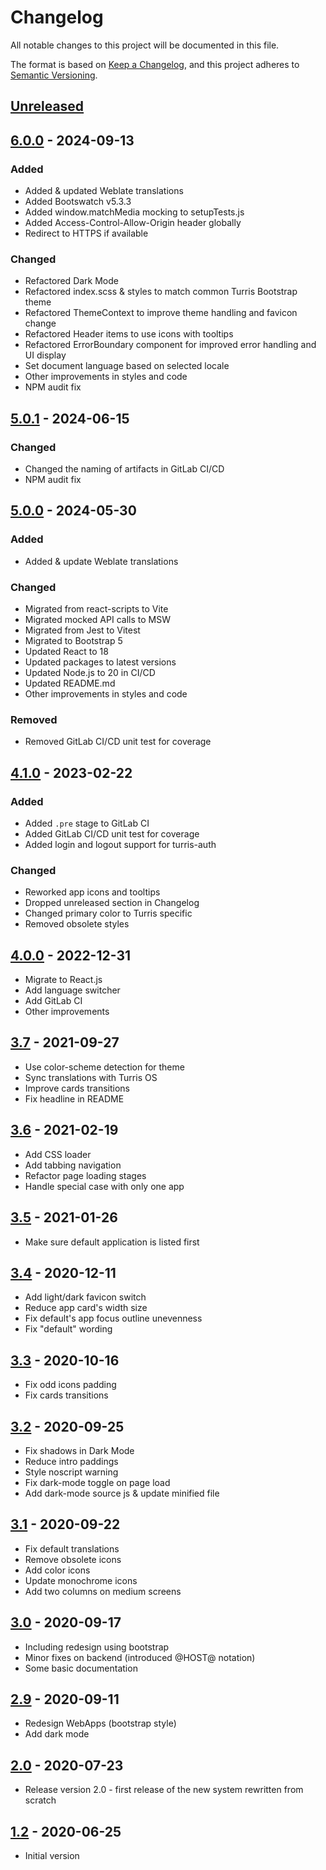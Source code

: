 # Changelog

All notable changes to this project will be documented in this file.

The format is based on [Keep a Changelog](https://keepachangelog.com/en/1.0.0/),
and this project adheres to
[Semantic Versioning](https://semver.org/spec/v2.0.0.html).

## [Unreleased]

## [6.0.0] - 2024-09-13

### Added

-   Added & updated Weblate translations
-   Added Bootswatch v5.3.3
-   Added window.matchMedia mocking to setupTests.js
-   Added Access-Control-Allow-Origin header globally
-   Redirect to HTTPS if available

### Changed

-   Refactored Dark Mode
-   Refactored index.scss & styles to match common Turris Bootstrap theme
-   Refactored ThemeContext to improve theme handling and favicon change
-   Refactored Header items to use icons with tooltips
-   Refactored ErrorBoundary component for improved error handling and UI
    display
-   Set document language based on selected locale
-   Other improvements in styles and code
-   NPM audit fix

## [5.0.1] - 2024-06-15

### Changed

-   Changed the naming of artifacts in GitLab CI/CD
-   NPM audit fix

## [5.0.0] - 2024-05-30

### Added

-   Added & update Weblate translations

### Changed

-   Migrated from react-scripts to Vite
-   Migrated mocked API calls to MSW
-   Migrated from Jest to Vitest
-   Migrated to Bootstrap 5
-   Updated React to 18
-   Updated packages to latest versions
-   Updated Node.js to 20 in CI/CD
-   Updated README.md
-   Other improvements in styles and code

### Removed

-   Removed GitLab CI/CD unit test for coverage

## [4.1.0] - 2023-02-22

### Added

-   Added `.pre` stage to GitLab CI
-   Added GitLab CI/CD unit test for coverage
-   Added login and logout support for turris-auth

### Changed

-   Reworked app icons and tooltips
-   Dropped unreleased section in Changelog
-   Changed primary color to Turris specific
-   Removed obsolete styles

## [4.0.0] - 2022-12-31

-   Migrate to React.js
-   Add language switcher
-   Add GitLab CI
-   Other improvements

## [3.7] - 2021-09-27

-   Use color-scheme detection for theme
-   Sync translations with Turris OS
-   Improve cards transitions
-   Fix headline in README

## [3.6] - 2021-02-19

-   Add CSS loader
-   Add tabbing navigation
-   Refactor page loading stages
-   Handle special case with only one app

## [3.5] - 2021-01-26

-   Make sure default application is listed first

## [3.4] - 2020-12-11

-   Add light/dark favicon switch
-   Reduce app card's width size
-   Fix default's app focus outline unevenness
-   Fix "default" wording

## [3.3] - 2020-10-16

-   Fix odd icons padding
-   Fix cards transitions

## [3.2] - 2020-09-25

-   Fix shadows in Dark Mode
-   Reduce intro paddings
-   Style noscript warning
-   Fix dark-mode toggle on page load
-   Add dark-mode source js & update minified file

## [3.1] - 2020-09-22

-   Fix default translations
-   Remove obsolete icons
-   Add color icons
-   Update monochrome icons
-   Add two columns on medium screens

## [3.0] - 2020-09-17

-   Including redesign using bootstrap
-   Minor fixes on backend (introduced @HOST@ notation)
-   Some basic documentation

## [2.9] - 2020-09-11

-   Redesign WebApps (bootstrap style)
-   Add dark mode

## [2.0] - 2020-07-23

-   Release version 2.0 - first release of the new system rewritten from scratch

## [1.2] - 2020-06-25

-   Initial version

[unreleased]: https://gitlab.nic.cz/turris/webapps/-/compare/v6.0.0...master
[6.0.0]: https://gitlab.nic.cz/turris/webapps/-/compare/v5.0.1...v6.0.0
[5.0.1]: https://gitlab.nic.cz/turris/webapps/-/compare/v5.0.0...v5.0.1
[5.0.0]: https://gitlab.nic.cz/turris/webapps/-/compare/v4.1.0...v5.0.0
[4.1.0]: https://gitlab.nic.cz/turris/webapps/-/compare/v4.0.0...v4.1.0
[4.0.0]: https://gitlab.nic.cz/turris/webapps/-/compare/v3.7...v4.0.0
[3.7]: https://gitlab.nic.cz/turris/webapps/-/compare/v3.6...v3.7
[3.6]: https://gitlab.nic.cz/turris/webapps/-/compare/v3.5..v3.6
[3.5]: https://gitlab.nic.cz/turris/webapps/-/compare/v3.4...v3.5
[3.4]: https://gitlab.nic.cz/turris/webapps/-/compare/v3.3...v3.4
[3.3]: https://gitlab.nic.cz/turris/webapps/-/compare/v3.2...v3.3
[3.2]: https://gitlab.nic.cz/turris/webapps/-/compare/v3.1...v3.2
[3.1]: https://gitlab.nic.cz/turris/webapps/-/compare/v3.0...v3.1
[3.0]: https://gitlab.nic.cz/turris/webapps/-/compare/v2.9...v3.0
[2.9]: https://gitlab.nic.cz/turris/webapps/-/compare/v2.0...v2.9
[2.0]: https://gitlab.nic.cz/turris/webapps/-/compare/v1.2...v2.0
[1.2]: https://gitlab.nic.cz/turris/webapps/-/tags/v1.2
